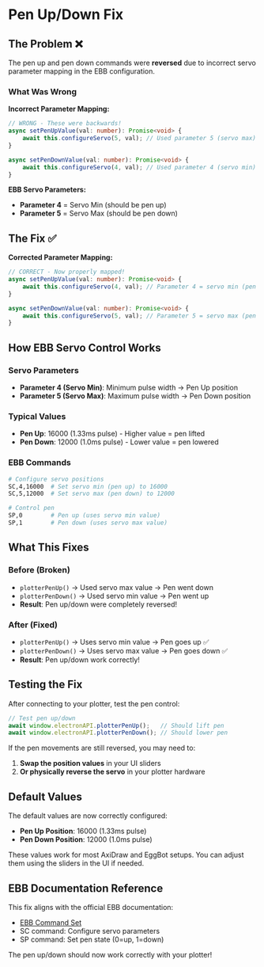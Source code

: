 # Pen Up/Down Fix

## The Problem ❌

The pen up and pen down commands were **reversed** due to incorrect servo parameter mapping in the EBB configuration.

### What Was Wrong

**Incorrect Parameter Mapping:**
```typescript
// WRONG - These were backwards!
async setPenUpValue(val: number): Promise<void> {
    await this.configureServo(5, val); // Used parameter 5 (servo max) for pen up
}

async setPenDownValue(val: number): Promise<void> {
    await this.configureServo(4, val); // Used parameter 4 (servo min) for pen down
}
```

**EBB Servo Parameters:**
- **Parameter 4** = Servo Min (should be pen up)
- **Parameter 5** = Servo Max (should be pen down)

## The Fix ✅

**Corrected Parameter Mapping:**
```typescript
// CORRECT - Now properly mapped!
async setPenUpValue(val: number): Promise<void> {
    await this.configureServo(4, val); // Parameter 4 = servo min (pen up)
}

async setPenDownValue(val: number): Promise<void> {
    await this.configureServo(5, val); // Parameter 5 = servo max (pen down)
}
```

## How EBB Servo Control Works

### Servo Parameters
- **Parameter 4 (Servo Min)**: Minimum pulse width → Pen Up position
- **Parameter 5 (Servo Max)**: Maximum pulse width → Pen Down position

### Typical Values
- **Pen Up**: 16000 (1.33ms pulse) - Higher value = pen lifted
- **Pen Down**: 12000 (1.0ms pulse) - Lower value = pen lowered

### EBB Commands
```bash
# Configure servo positions
SC,4,16000  # Set servo min (pen up) to 16000
SC,5,12000  # Set servo max (pen down) to 12000

# Control pen
SP,0        # Pen up (uses servo min value)
SP,1        # Pen down (uses servo max value)
```

## What This Fixes

### Before (Broken)
- `plotterPenUp()` → Used servo max value → Pen went down
- `plotterPenDown()` → Used servo min value → Pen went up
- **Result**: Pen up/down were completely reversed!

### After (Fixed)
- `plotterPenUp()` → Uses servo min value → Pen goes up ✅
- `plotterPenDown()` → Uses servo max value → Pen goes down ✅
- **Result**: Pen up/down work correctly!

## Testing the Fix

After connecting to your plotter, test the pen control:

```typescript
// Test pen up/down
await window.electronAPI.plotterPenUp();   // Should lift pen
await window.electronAPI.plotterPenDown(); // Should lower pen
```

If the pen movements are still reversed, you may need to:
1. **Swap the position values** in your UI sliders
2. **Or physically reverse the servo** in your plotter hardware

## Default Values

The default values are now correctly configured:
- **Pen Up Position**: 16000 (1.33ms pulse)
- **Pen Down Position**: 12000 (1.0ms pulse)

These values work for most AxiDraw and EggBot setups. You can adjust them using the sliders in the UI if needed.

## EBB Documentation Reference

This fix aligns with the official EBB documentation:
- [EBB Command Set](https://evil-mad.github.io/EggBot/ebb.html)
- SC command: Configure servo parameters
- SP command: Set pen state (0=up, 1=down)

The pen up/down should now work correctly with your plotter!
